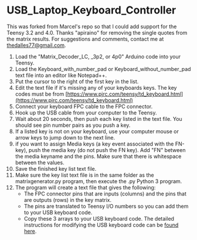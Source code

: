 # USB_Laptop_Keyboard_Controller
This was forked from Marcel's repo so that I could add support for the Teensy 3.2 and 4.0. Thanks "apiraino" for removing the single quotes from the matrix results. For suggestions and comments, contact me at [thedalles77@gmail.com](thedalles77@gmail.com).

1. Load the "Matrix_Decoder_LC, _3p2, or 4p0" Arduino code into your Teensy.
2. Load the Keyboard_with_number_pad or Keyboard_without_number_pad text file into an editor like Notepad++.
3. Put the cursor to the right of the first key in the list.
4. Edit the text file if it's missing any of your keyboards keys. The key codes must be from [https://www.pjrc.com/teensy/td_keyboard.html](https://www.pjrc.com/teensy/td_keyboard.html)
5. Connect your keyboard FPC cable to the FPC connector.
6. Hook up the USB cable from your computer to the Teensy.
7. Wait about 20 seconds, then push each key listed in the text file. You should see pin number pairs as you push a key.
8. If a listed key is not on your keyboard, use your computer mouse or arrow keys to jump down to the next line.
9. if you want to assign Media keys (a key event associated with the FN-key), push the media key (do not push the FN key). Add "FN" between the media keyname and the pins. Make sure that there is whitespace between the values.
7. Save the finished key list text file.
8. Make sure the key list text file is in the same folder as the matrixgenerator.py program, then execute the .py Python 3 program.
9. The program will create a text file that gives the following:
    - The FPC connector pins that are inputs (columns) and the pins that are outputs (rows) in the key matrix.
    - The pins are translated to Teensy I/O numbers so you can add them to your USB keyboard code.
    - Copy these 3 arrays to your USB keyboard code.
The detailed instructions for modifying the USB keyboard code can be [found here](https://github.com/thedalles77/USB_Laptop_Keyboard_Controller/blob/master/Example_Keyboards/Instructions%20for%20modifying%20the%20Teensyduino%20LC%20code.pdf).
